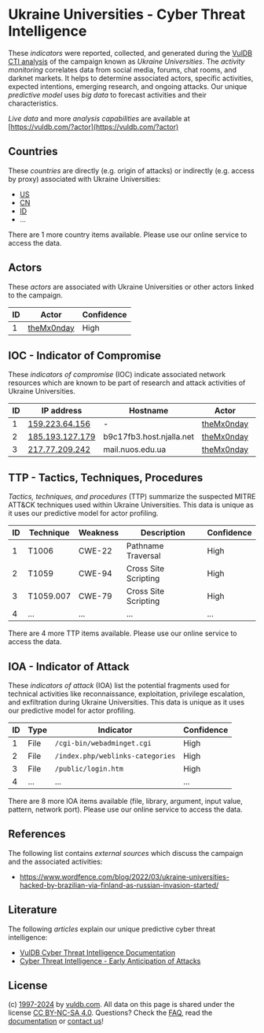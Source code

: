 # Ukraine Universities - Cyber Threat Intelligence

These _indicators_ were reported, collected, and generated during the [VulDB CTI analysis](https://vuldb.com/?kb.cti) of the campaign known as _Ukraine Universities_. The _activity monitoring_ correlates data from social media, forums, chat rooms, and darknet markets. It helps to determine associated actors, specific activities, expected intentions, emerging research, and ongoing attacks. Our unique _predictive model_ uses _big data_ to forecast activities and their characteristics.

_Live data_ and more _analysis capabilities_ are available at [https://vuldb.com/?actor](https://vuldb.com/?actor)

## Countries

These _countries_ are directly (e.g. origin of attacks) or indirectly (e.g. access by proxy) associated with Ukraine Universities:

* [US](https://vuldb.com/?country.us)
* [CN](https://vuldb.com/?country.cn)
* [ID](https://vuldb.com/?country.id)
* ...

There are 1 more country items available. Please use our online service to access the data.

## Actors

These _actors_ are associated with Ukraine Universities or other actors linked to the campaign.

ID | Actor | Confidence
-- | ----- | ----------
1 | [theMx0nday](https://vuldb.com/?actor.themx0nday) | High

## IOC - Indicator of Compromise

These _indicators of compromise_ (IOC) indicate associated network resources which are known to be part of research and attack activities of Ukraine Universities.

ID | IP address | Hostname | Actor | Confidence
-- | ---------- | -------- | ----- | ----------
1 | [159.223.64.156](https://vuldb.com/?ip.159.223.64.156) | - | [theMx0nday](https://vuldb.com/?actor.themx0nday) | High
2 | [185.193.127.179](https://vuldb.com/?ip.185.193.127.179) | b9c17fb3.host.njalla.net | [theMx0nday](https://vuldb.com/?actor.themx0nday) | High
3 | [217.77.209.242](https://vuldb.com/?ip.217.77.209.242) | mail.nuos.edu.ua | [theMx0nday](https://vuldb.com/?actor.themx0nday) | High

## TTP - Tactics, Techniques, Procedures

_Tactics, techniques, and procedures_ (TTP) summarize the suspected MITRE ATT&CK techniques used within Ukraine Universities. This data is unique as it uses our predictive model for actor profiling.

ID | Technique | Weakness | Description | Confidence
-- | --------- | -------- | ----------- | ----------
1 | T1006 | CWE-22 | Pathname Traversal | High
2 | T1059 | CWE-94 | Cross Site Scripting | High
3 | T1059.007 | CWE-79 | Cross Site Scripting | High
4 | ... | ... | ... | ...

There are 4 more TTP items available. Please use our online service to access the data.

## IOA - Indicator of Attack

These _indicators of attack_ (IOA) list the potential fragments used for technical activities like reconnaissance, exploitation, privilege escalation, and exfiltration during Ukraine Universities. This data is unique as it uses our predictive model for actor profiling.

ID | Type | Indicator | Confidence
-- | ---- | --------- | ----------
1 | File | `/cgi-bin/webadminget.cgi` | High
2 | File | `/index.php/weblinks-categories` | High
3 | File | `/public/login.htm` | High
4 | ... | ... | ...

There are 8 more IOA items available (file, library, argument, input value, pattern, network port). Please use our online service to access the data.

## References

The following list contains _external sources_ which discuss the campaign and the associated activities:

* https://www.wordfence.com/blog/2022/03/ukraine-universities-hacked-by-brazilian-via-finland-as-russian-invasion-started/

## Literature

The following _articles_ explain our unique predictive cyber threat intelligence:

* [VulDB Cyber Threat Intelligence Documentation](https://vuldb.com/?kb.cti)
* [Cyber Threat Intelligence - Early Anticipation of Attacks](https://www.scip.ch/en/?labs.20201022)

## License

(c) [1997-2024](https://vuldb.com/?kb.changelog) by [vuldb.com](https://vuldb.com/?kb.about). All data on this page is shared under the license [CC BY-NC-SA 4.0](https://creativecommons.org/licenses/by-nc-sa/4.0/). Questions? Check the [FAQ](https://vuldb.com/?kb.faq), read the [documentation](https://vuldb.com/?kb) or [contact us](https://vuldb.com/?contact)!

